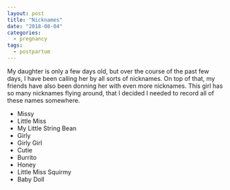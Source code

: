 ```yaml
---
layout: post
title: "Nicknames"
date: "2018-08-04"
categories:
  - pregnancy
tags:
  - postpartum
---
```


My daughter is only a few days old, but over the course of the past few days, I have been calling her by all sorts of nicknames. On top of that, my friends have also been donning her with even more nicknames. This girl has so many nicknames flying around, that I decided I needed to record all of these names somewhere.

* Missy
* Little Miss
* My Little String Bean
* Girly
* Girly Girl
* Cutie
* Burrito
* Honey
* Little Miss Squirmy
* Baby Doll
